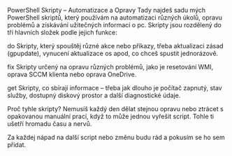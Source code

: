 PowerShell Skripty – Automatizace a Opravy
Tady najdeš sadu mých PowerShell skriptů, který používám na automatizaci různých úkolů, opravu problémů a získávání užitečných informací o pc. Skripty jsou rozdělený do tří hlavních složek podle jejich funkce:

do
Skripty, který spouštěj různé akce nebo příkazy, třeba aktualizaci zásad (gpupdate), vynucení aktualizace os apod, co chceš spustit jednorázově.

fix
Skripty určený na opravu různých problémů, jako je resetování WMI, oprava SCCM klienta nebo oprava OneDrive.

get
Skripty, co sbírají informace – třeba jak dlouho je počítač zapnutý, stav služby, dostupný diskový prostor a další diagnostické údaje.

Proč tyhle skripty?
Nemusíš každý den dělat stejnou opravu nebo ztrácet s opakovanou manuální prací, když to může jednou vyřešit script. Tohle ti ušetří hromadu času a nervů.

Za každej nápad na další script nebo změnu budu rád a pokusím se ho sem přidat.

